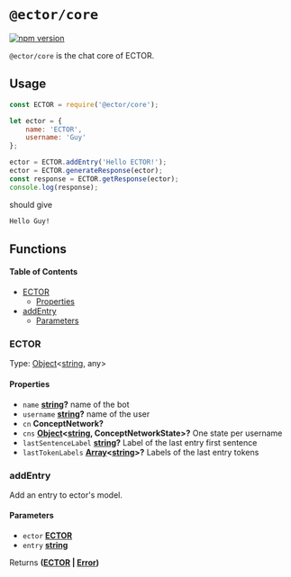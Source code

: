 # `@ector/core`

[![npm version](https://badge.fury.io/js/%40ector%2Fcore.svg)](https://badge.fury.io/js/%40ector%2Fcore)

`@ector/core` is the chat core of ECTOR.

## Usage

```js
const ECTOR = require('@ector/core');

let ector = {
    name: 'ECTOR',
    username: 'Guy'
};

ector = ECTOR.addEntry('Hello ECTOR!');
ector = ECTOR.generateResponse(ector);
const response = ECTOR.getResponse(ector);
console.log(response);
```

should give

```txt
Hello Guy!
```

## Functions

<!-- Generated by documentation.js. Update this documentation by updating the source code. -->

#### Table of Contents

-   [ECTOR](#ector)
    -   [Properties](#properties)
-   [addEntry](#addentry)
    -   [Parameters](#parameters)

### ECTOR

Type: [Object](https://developer.mozilla.org/docs/Web/JavaScript/Reference/Global_Objects/Object)&lt;[string](https://developer.mozilla.org/docs/Web/JavaScript/Reference/Global_Objects/String), any>

#### Properties

-   `name` **[string](https://developer.mozilla.org/docs/Web/JavaScript/Reference/Global_Objects/String)?** name of the bot
-   `username` **[string](https://developer.mozilla.org/docs/Web/JavaScript/Reference/Global_Objects/String)?** name of the user
-   `cn` **ConceptNetwork?** 
-   `cns` **[Object](https://developer.mozilla.org/docs/Web/JavaScript/Reference/Global_Objects/Object)&lt;[string](https://developer.mozilla.org/docs/Web/JavaScript/Reference/Global_Objects/String), ConceptNetworkState>?** One state per
                                                             username
-   `lastSentenceLabel` **[string](https://developer.mozilla.org/docs/Web/JavaScript/Reference/Global_Objects/String)?** Label of the last entry first sentence
-   `lastTokenLabels` **[Array](https://developer.mozilla.org/docs/Web/JavaScript/Reference/Global_Objects/Array)&lt;[string](https://developer.mozilla.org/docs/Web/JavaScript/Reference/Global_Objects/String)>?** Labels of the last entry tokens

### addEntry

Add an entry to ector's model.

#### Parameters

-   `ector` **[ECTOR](#ector)** 
-   `entry` **[string](https://developer.mozilla.org/docs/Web/JavaScript/Reference/Global_Objects/String)** 

Returns **([ECTOR](#ector) \| [Error](https://developer.mozilla.org/docs/Web/JavaScript/Reference/Global_Objects/Error))** 
